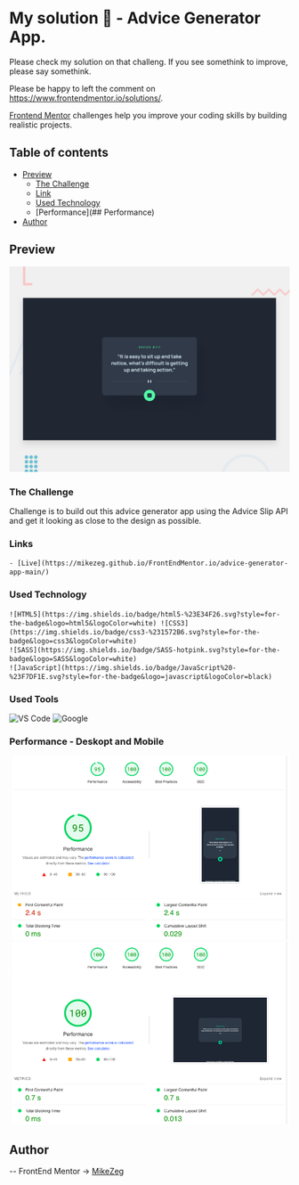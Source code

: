 # My solution 👋 - Advice Generator App. 

Please check my solution on that challeng. If you see somethink to improve, please say somethink.

Please be happy to left the comment on https://www.frontendmentor.io/solutions/. 

[Frontend Mentor](https://www.frontendmentor.io) challenges help you improve your coding skills by building realistic projects.

## Table of contents
- [Preview](#overview)
    - [The Challenge](#The-challenge)
    - [Link](#Links)
    - [Used Technology](#Used-Technology)
    - [Performance](## Performance)
- [Author](#Author)

## Preview

![Preview](./design/desktop-preview.jpg)


### The Challenge

Challenge is to build out this advice generator app using the Advice Slip API and get it looking as close to the design as possible.

### Links
    
    - [Live](https://mikezeg.github.io/FrontEndMentor.io/advice-generator-app-main/)

### Used Technology

    ![HTML5](https://img.shields.io/badge/html5-%23E34F26.svg?style=for-the-badge&logo=html5&logoColor=white) ![CSS3](https://img.shields.io/badge/css3-%231572B6.svg?style=for-the-badge&logo=css3&logoColor=white)
    ![SASS](https://img.shields.io/badge/SASS-hotpink.svg?style=for-the-badge&logo=SASS&logoColor=white)
    ![JavaScript](https://img.shields.io/badge/JavaScript%20-%23F7DF1E.svg?style=for-the-badge&logo=javascript&logoColor=black)

### Used Tools
![VS Code](https://img.shields.io/badge/VS%20Code-0078d7.svg?style=for-the-badge&logo=visual-studio-code&logoColor=white) ![Google](https://img.shields.io/badge/google-DA4437?style=for-the-badge&logo=google&logoColor=white) &nbsp;



### Performance - Deskopt and Mobile

![deskopt-performance](./design/Screenshot%202024-01-08%20at%2016.52.20.png)
![mobile-performance](./design/Screenshot%202024-01-08%20at%2016.52.03.png)

## Author
 -- FrontEnd Mentor -> [MikeZeg](https://www.frontendmentor.io/profile/MikeZeg)